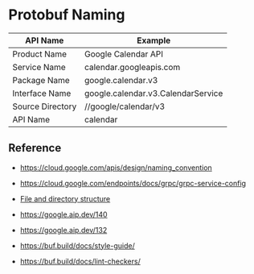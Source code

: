 # Protobuf Naming

| API Name         | Example                            |
| ---------------- | ---------------------------------- |
| Product Name     | Google Calendar API                |
| Service Name     | calendar.googleapis.com            |
| Package Name     | google.calendar.v3                 |
| Interface Name   | google.calendar.v3.CalendarService |
| Source Directory | //google/calendar/v3               |
| API Name         | calendar                           |

## Reference

- https://cloud.google.com/apis/design/naming_convention
- https://cloud.google.com/endpoints/docs/grpc/grpc-service-config
- [File and directory structure](https://google.aip.dev/191)
- https://google.aip.dev/140
- https://google.aip.dev/132

- https://buf.build/docs/style-guide/
- https://buf.build/docs/lint-checkers/
